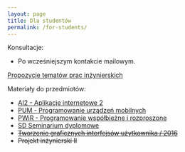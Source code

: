 ```yaml
---
layout: page
title: Dla studentów
permalink: /for-students/
---
```


<!--
&#x1F534; **Komunikaty:**
* ...
-->

Konsultacje:

* Po wcześniejszym kontakcie mailowym.
<!-- * Wtorek, godz. 15:00 - 17:00, p. 353, B1 -->

[Propozycje tematów prac inżynierskich](topics2017)

Materiały do przedmiotów:

* [AI2 - Aplikacje internetowe 2](ai2)
* [PUM - Programowanie urządzeń mobilnych](um)
* [PWiR - Programowanie współbieżne i rozproszone](pwir)
* [SD Seminarium dyplomowe](si)
* ~~[Tworzenie graficznych interfejsów użytkownika / 2016](tgui)~~
* ~~Projekt inżynierski II~~
